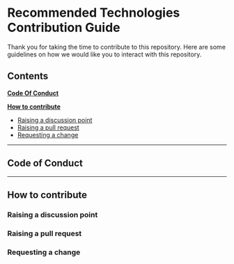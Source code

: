 # Recommended Technologies Contribution Guide

Thank you for taking the time to contribute to this repository. Here are some guidelines on how we would like you to interact with this repository.

## Contents

**[Code Of Conduct](#code-of-conduct)**

**[How to contribute](#how-to-contribute)**
- [Raising a discussion point](#raising-a-discussion-point)
- [Raising a pull request](#raising-a-pull-request)
- [Requesting a change](#requesting-a-change)

---

## Code of Conduct 

---

## How to contribute

### Raising a discussion point

### Raising a pull request

### Requesting a change